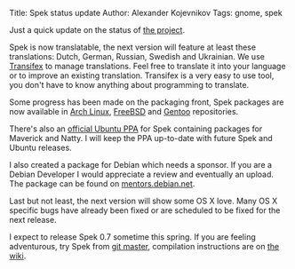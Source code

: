 Title: Spek status update
Author: Alexander Kojevnikov
Tags: gnome, spek

Just a quick update on the status of [the project][].

Spek is now translatable, the next version will feature at least these
translations: Dutch, German, Russian, Swedish and Ukrainian. We use
[Transifex][] to manage translations. Feel free to translate it into
your language or to improve an existing translation. Transifex is a very
easy to use tool, you don't have to know anything about programming to
translate.

Some progress has been made on the packaging front, Spek packages are
now available in [Arch Linux][], [FreeBSD][] and [Gentoo][]
repositories.

There's also an [official Ubuntu PPA][] for Spek containing packages for
Maverick and Natty. I will keep the PPA up-to-date with future Spek and
Ubuntu releases.

I also created a package for Debian which needs a sponsor. If you are a
Debian Developer I would appreciate a review and eventually an upload.
The package can be found on [mentors.debian.net][].

Last but not least, the next version will show some OS X love. Many OS X
specific bugs have already been fixed or are scheduled to be fixed for
the next release.

I expect to release Spek 0.7 sometime this spring. If you are feeling
adventurous, try Spek from [git master][], compilation instructions are
on [the wiki][].

  [the project]: http://www.spek-project.org/
  [Transifex]: http://www.transifex.net/projects/p/spek/resource/spek/
  [Arch Linux]: http://aur.archlinux.org/packages.php?ID=38001
  [FreeBSD]: http://www.freshports.org/audio/spek/
  [Gentoo]: http://packages.gentoo.org/package/media-sound/spek
  [official Ubuntu PPA]: https://launchpad.net/~alexk/+archive/spek
  [mentors.debian.net]: http://mentors.debian.net/cgi-bin/sponsor-pkglist?action=details;package=spek
  [git master]: http://gitorious.org/spek
  [the wiki]: http://code.google.com/p/spek/wiki/UnixInstall
